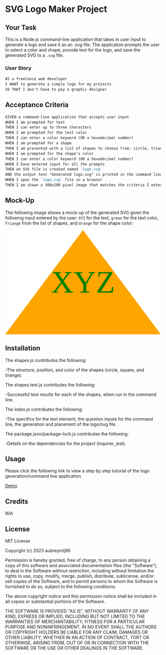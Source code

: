 # SVG Logo Maker Project

## Your Task

This is a Node.js command-line application that takes in user input to generate a logo and save it as an .svg file. The application prompts the user to select a color and shape, provide text for the logo, and save the generated SVG to a `.svg` file.


### User Story

```md
AS a freelance web developer
I WANT to generate a simple logo for my projects
SO THAT I don't have to pay a graphic designer
```

## Acceptance Criteria

```md
GIVEN a command-line application that accepts user input
WHEN I am prompted for text
THEN I can enter up to three characters
WHEN I am prompted for the text color
THEN I can enter a color keyword (OR a hexadecimal number)
WHEN I am prompted for a shape
THEN I am presented with a list of shapes to choose from: circle, triangle, and square
WHEN I am prompted for the shape's color
THEN I can enter a color keyword (OR a hexadecimal number)
WHEN I have entered input for all the prompts
THEN an SVG file is created named `logo.svg`
AND the output text "Generated logo.svg" is printed in the command line
WHEN I open the `logo.svg` file in a browser
THEN I am shown a 300x200 pixel image that matches the criteria I entered
```

## Mock-Up

The following image shows a mock-up of the generated SVG given the following input entered by the user: `XYZ` for the text, `green` for the text color, `Triange` from the list of shapes, and `Orange` for the shape color:

![Image showing an orange triange with green text that reads "XYZ.".](./logo-examples/logoXYZ.svg)

## Installation

The shapes.js contributes the following:

-The structure, position, and color of the shapes (circle, square, and triange).

The shapes.test.js contributes the following:

-Successful test results for each of the shapes, when run in the command line.

The index.js contributes the following:

-The specifics for the text element, the question inputs for the command line, the generation and placement of the logo/svg file.

The package.json/package-lock.js contributes the following:

-Details on the dependencies for the project (inquirer, jest).

## Usage

Please click the following link to view a step by step tutorial of the logo generation/command line application.

[Demo](https://drive.google.com/file/d/1l1cECdeZfytoMKftQaVB5JF8-F06A852/view)

## Credits

N/A

## License

MIT License

Copyright (c) 2023 aubreymlj96

Permission is hereby granted, free of charge, to any person obtaining a copy
of this software and associated documentation files (the "Software"), to deal
in the Software without restriction, including without limitation the rights
to use, copy, modify, merge, publish, distribute, sublicense, and/or sell
copies of the Software, and to permit persons to whom the Software is
furnished to do so, subject to the following conditions:

The above copyright notice and this permission notice shall be included in all
copies or substantial portions of the Software.

THE SOFTWARE IS PROVIDED "AS IS", WITHOUT WARRANTY OF ANY KIND, EXPRESS OR
IMPLIED, INCLUDING BUT NOT LIMITED TO THE WARRANTIES OF MERCHANTABILITY,
FITNESS FOR A PARTICULAR PURPOSE AND NONINFRINGEMENT. IN NO EVENT SHALL THE
AUTHORS OR COPYRIGHT HOLDERS BE LIABLE FOR ANY CLAIM, DAMAGES OR OTHER
LIABILITY, WHETHER IN AN ACTION OF CONTRACT, TORT OR OTHERWISE, ARISING FROM,
OUT OF OR IN CONNECTION WITH THE SOFTWARE OR THE USE OR OTHER DEALINGS IN THE
SOFTWARE.